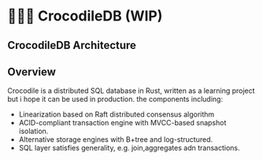# 💨💨💨 CrocodileDB (WIP)

## CrocodileDB Architecture

## Overview
Crocodile is a distributed SQL database in Rust, written as a learning project but i hope it can be used in production.
the components including:
* Linearization based on Raft distributed consensus algorithm
* ACID-compliant transaction engine with MVCC-based snapshot isolation.
* Alternative storage engines with B+tree and log-structured.
* SQL layer satisfies generality, e.g. join,aggregates adn transactions.
